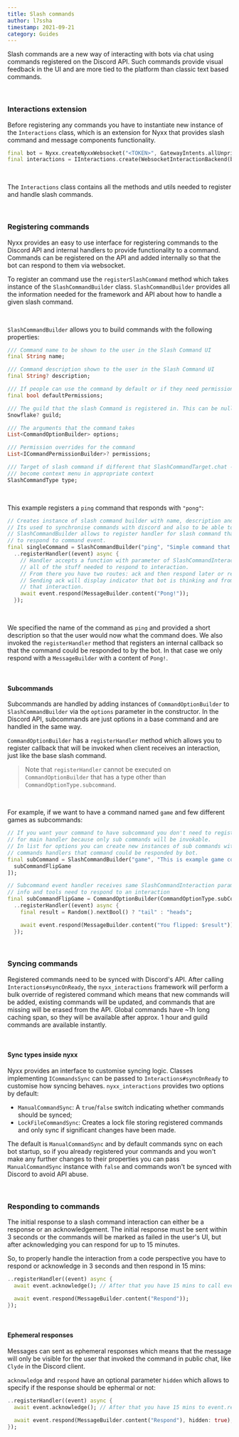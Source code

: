 ```yaml
---
title: Slash commands
author: l7ssha
timestamp: 2021-09-21
category: Guides
---
```


Slash commands are a new way of interacting with bots via chat using commands registered on the Discord API.
Such commands provide visual feedback in the UI and are more tied to the platform than classic text based commands.

</br>

### Interactions extension

Before registering any commands you have to instantiate new instance of the `Interactions` class, which is an extension for
Nyxx that provides slash command and message components functionality. 

```dart
final bot = Nyxx.createNyxxWebsocket("<TOKEN>", GatewayIntents.allUnprivileged);
final interactions = IInteractions.create(WebsocketInteractionBackend(bot));
```

</br>

The `Interactions` class contains all the methods and utils needed to register and handle slash commands.

</br>

### Registering commands

Nyxx provides an easy to use interface for registering commands to the Discord API and internal handlers to provide functionality to a command. Commands can be registered on the API and added internally so that the bot can respond to them via websocket.

</brs>

To register an command use the `registerSlashCommand` method which takes instance of the `SlashCommandBuilder` class.
`SlashCommandBuilder` provides all the information needed for the framework and API about how to handle a given slash command.

</br>

`SlashCommandBuilder` allows you to build commands with the following properties:
```dart
/// Command name to be shown to the user in the Slash Command UI
final String name;

/// Command description shown to the user in the Slash Command UI
final String? description;

/// If people can use the command by default or if they need permissions to use it.
final bool defaultPermissions;

/// The guild that the slash Command is registered in. This can be null if its a global command.
Snowflake? guild;

/// The arguments that the command takes
List<CommandOptionBuilder> options;

/// Permission overrides for the command
List<ICommandPermissionBuilder>? permissions;

/// Target of slash command if different that SlashCommandTarget.chat - slash command will
/// become context menu in appropriate context
SlashCommandType type;
```

</br>

This example registers a `ping` command that responds with `"pong"`:
```dart
// Creates instance of slash command builder with name, description and sub options.
// Its used to synchronise commands with discord and also to be able to respond to them.
// SlashCommandBuilder allows to register handler for slash command that you will be able
// to respond to command event.
final singleCommand = SlashCommandBuilder("ping", "Simple command that responds with `pong`", [])
  ..registerHandler((event) async {
    // Handler accepts a function with parameter of SlashCommandInteraction which contains
    // all of the stuff needed to respond to interaction.
    // From there you have two routes: ack and then respond later or respond immediately without ack.
    // Sending ack will display indicator that bot is thinking and from there you will have 15 mins to respond to
    // that interaction.
    await event.respond(MessageBuilder.content("Pong!"));
  });
```

</br>

We specified the name of the command as `ping` and provided a short description so that the user would now what the command does. We also invoked the `registerHandler` method that registers an internal callback so that the command could be responded to by the bot. In that case we only respond with a `MessageBuilder` with a content of `Pong!`.

</br>

#### Subcommands

Subcommands are handled by adding instances of `CommandOptionBuilder` to `SlashCommandBuilder` via the `options` parameter
in the constructor. In the Discord API, subcommands are just options in a base command and are handled in the same way.

`CommandOptionBuilder` has a `registerHandler` method which allows you to register callback that will be invoked when client receives an interaction, just like the base slash command.

> Note that `registerHandler` cannot be executed on `CommandOptionBuilder` that has a type other than `CommandOptionType.subcommand`.

</br>

For example, if we want to have a command named `game` and few different games as subcommands:
```dart
// If you want your command to have subcommand you don't need to register handler
// for main handler because only sub commands will be invokable.
// In list for options you can create new instances of sub commands with
// commands handlers that command could be responded by bot.
final subCommand = SlashCommandBuilder("game", "This is example game command", [
  subCommandFlipGame
]);

// Subcommand event handler receives same SlashCommandInteraction parameter with all
// info and tools need to respond to an interaction
final subCommandFlipGame = CommandOptionBuilder(CommandOptionType.subCommand, "coinflip", "Coin flip game")
  ..registerHandler((event) async {
    final result = Random().nextBool() ? "tail" : "heads";

    await event.respond(MessageBuilder.content("You flipped: $result"));
  });
```

</br>

### Syncing commands

Registered commands need to be synced with Discord's API. After calling `Interactions#syncOnReady`, the `nyxx_interactions` framework will perform a  bulk override of registered command which means that new commands will be added, existing commands will be updated, and commands that are missing will be erased from the API. Global commands have ~1h long caching span, so they will be available after approx. 1 hour and guild commands are available instantly.

</br>

#### Sync types inside nyxx

Nyxx provides an interface to customise syncing logic. Classes implementing `ICommandsSync` can be passed to `Interactions#syncOnReady` to customise how syncing behaves. `nyxx_interactions` provides two options by default:
 - `ManualCommandSync`: A `true`/`false` switch indicating whether commands should be synced;
 - `LockFileCommandSync`: Creates a lock file storing registered commands and only sync if significant changes have been made.

The default is `ManualCommandSync` and by default commands sync on each bot startup, so if you already registered your commands and you won't make any further changes to their properties you can pass `ManualCommandSync` instance with `false` and commands won't be synced with Discord to avoid API abuse.

</br>

### Responding to commands

The initial response to a slash command interaction can either be a response or an acknowledgement. The initial response must be sent within 3 seconds or the commands will be marked as failed in the user's UI, but after acknowledging you can respond for up to 15 minutes.


So, to properly handle the interaction from a code perspective you have to respond or acknowledge in 3 seconds and then respond in 15 mins:

```dart
..registerHandler((event) async {
  await event.acknowledge(); // After that you have 15 mins to call event.respond

  await event.respond(MessageBuilder.content("Respond"));
});
```

</br>

#### Ephemeral responses

Messages can sent as ephemeral responses which means that the message will only be visible for the user that invoked the command in public chat, like `Clyde` in the Discord client. 

`acknowledge` and `respond` have an optional parameter `hidden` which allows to specify if the response should be ephermal or not:

```dart
..registerHandler((event) async {
  await event.acknowledge(); // After that you have 15 mins to event.respond

  await event.respond(MessageBuilder.content("Respond"), hidden: true);
});
```

